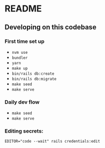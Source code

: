 # README

## Developing on this codebase

### First time set up

* `nvm use`
* `bundler`
* `yarn`
* `make up`
* `bin/rails db:create`
* `bin/rails db:migrate`
* `make seed`
* `make serve`

### Daily dev flow

* `make seed`
* `make serve`

### Editing secrets:

`EDITOR="code --wait" rails credentials:edit`